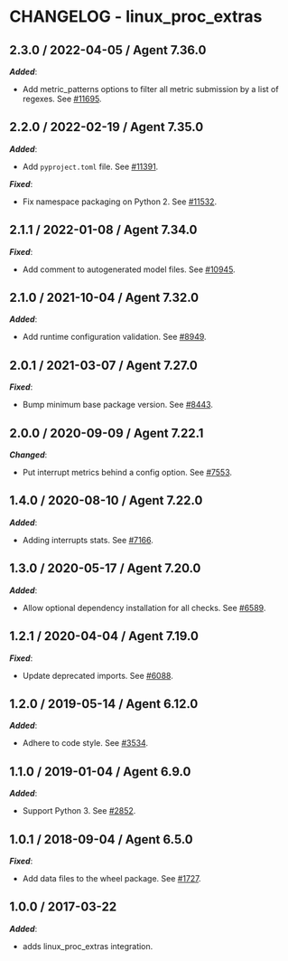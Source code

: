 # CHANGELOG - linux_proc_extras

## 2.3.0 / 2022-04-05 / Agent 7.36.0

***Added***: 

* Add metric_patterns options to filter all metric submission by a list of regexes. See [#11695](https://github.com/DataDog/integrations-core/pull/11695).


## 2.2.0 / 2022-02-19 / Agent 7.35.0

***Added***: 

* Add `pyproject.toml` file. See [#11391](https://github.com/DataDog/integrations-core/pull/11391).

***Fixed***: 

* Fix namespace packaging on Python 2. See [#11532](https://github.com/DataDog/integrations-core/pull/11532).


## 2.1.1 / 2022-01-08 / Agent 7.34.0

***Fixed***: 

* Add comment to autogenerated model files. See [#10945](https://github.com/DataDog/integrations-core/pull/10945).


## 2.1.0 / 2021-10-04 / Agent 7.32.0

***Added***: 

* Add runtime configuration validation. See [#8949](https://github.com/DataDog/integrations-core/pull/8949).


## 2.0.1 / 2021-03-07 / Agent 7.27.0

***Fixed***: 

* Bump minimum base package version. See [#8443](https://github.com/DataDog/integrations-core/pull/8443).


## 2.0.0 / 2020-09-09 / Agent 7.22.1

***Changed***: 

* Put interrupt metrics behind a config option. See [#7553](https://github.com/DataDog/integrations-core/pull/7553).


## 1.4.0 / 2020-08-10 / Agent 7.22.0

***Added***: 

* Adding interrupts stats. See [#7166](https://github.com/DataDog/integrations-core/pull/7166).


## 1.3.0 / 2020-05-17 / Agent 7.20.0

***Added***: 

* Allow optional dependency installation for all checks. See [#6589](https://github.com/DataDog/integrations-core/pull/6589).


## 1.2.1 / 2020-04-04 / Agent 7.19.0

***Fixed***: 

* Update deprecated imports. See [#6088](https://github.com/DataDog/integrations-core/pull/6088).


## 1.2.0 / 2019-05-14 / Agent 6.12.0

***Added***: 

* Adhere to code style. See [#3534](https://github.com/DataDog/integrations-core/pull/3534).


## 1.1.0 / 2019-01-04 / Agent 6.9.0

***Added***: 

* Support Python 3. See [#2852][1].


## 1.0.1 / 2018-09-04 / Agent 6.5.0

***Fixed***: 

* Add data files to the wheel package. See [#1727][2].


## 1.0.0 / 2017-03-22

***Added***: 

* adds linux_proc_extras integration.

[1]: https://github.com/DataDog/integrations-core/pull/2852
[2]: https://github.com/DataDog/integrations-core/pull/1727
